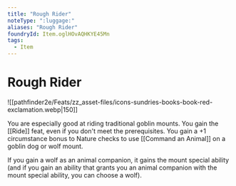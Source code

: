 ```yaml
---
title: "Rough Rider"
noteType: ":luggage:"
aliases: "Rough Rider"
foundryId: Item.oglHOvAQHKYE45Mn
tags:
  - Item
---
```


# Rough Rider
![[pathfinder2e/Feats/zz_asset-files/icons-sundries-books-book-red-exclamation.webp|150]]

You are especially good at riding traditional goblin mounts. You gain the [[Ride]] feat, even if you don't meet the prerequisites. You gain a +1 circumstance bonus to Nature checks to use [[Command an Animal]] on a goblin dog or wolf mount.

If you gain a wolf as an animal companion, it gains the mount special ability (and if you gain an ability that grants you an animal companion with the mount special ability, you can choose a wolf).
